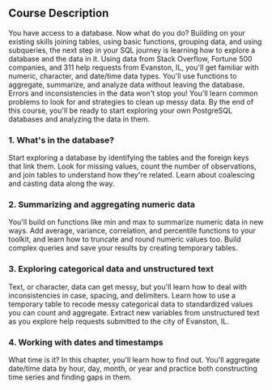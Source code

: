 ## Course Description
You have access to a database. Now what do you do? Building on your existing skills joining tables, using basic functions, grouping data, and using subqueries, the next step in your SQL journey is learning how to explore a database and the data in it. Using data from Stack Overflow, Fortune 500 companies, and 311 help requests from Evanston, IL, you'll get familiar with numeric, character, and date/time data types. You'll use functions to aggregate, summarize, and analyze data without leaving the database. Errors and inconsistencies in the data won't stop you! You'll learn common problems to look for and strategies to clean up messy data. By the end of this course, you'll be ready to start exploring your own PostgreSQL databases and analyzing the data in them.

### 1. What's in the database?
Start exploring a database by identifying the tables and the foreign keys that link them. Look for missing values, count the number of observations, and join tables to understand how they're related. Learn about coalescing and casting data along the way.

### 2. Summarizing and aggregating numeric data
You'll build on functions like min and max to summarize numeric data in new ways. Add average, variance, correlation, and percentile functions to your toolkit, and learn how to truncate and round numeric values too. Build complex queries and save your results by creating temporary tables.

### 3. Exploring categorical data and unstructured text
Text, or character, data can get messy, but you'll learn how to deal with inconsistencies in case, spacing, and delimiters. Learn how to use a temporary table to recode messy categorical data to standardized values you can count and aggregate. Extract new variables from unstructured text as you explore help requests submitted to the city of Evanston, IL.

### 4. Working with dates and timestamps
What time is it? In this chapter, you'll learn how to find out. You'll aggregate date/time data by hour, day, month, or year and practice both constructing time series and finding gaps in them.